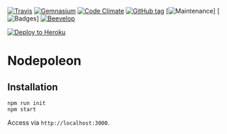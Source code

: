 [![Travis](https://shields.beevelop.com/travis/beevelop/nodepoleon.svg?style=flat-square)](https://travis-ci.org/beevelop/nodepoleon)
[![Gemnasium](https://shields.beevelop.com/gemnasium/beevelop/nodepoleon.svg?style=flat-square)](https://gemnasium.com/beevelop/nodepoleon)
[![Code Climate](https://shields.beevelop.com/codeclimate/coverage/github/beevelop/nodepoleon.svg?style=flat-square)](https://codeclimate.com/github/beevelop/nodepoleon)
[![GitHub tag](https://shields.beevelop.com/github/tag/beevelop/nodepoleon.svg?style=flat-square)](https://github.com/beevelop/nodepoleon/releases)
[![Maintenance](https://shields.beevelop.com/maintenance/yes/2016.svg?style=flat-square)]
[![Badges](https://shields.beevelop.com/badge/badges-7-brightgreen.svg?style=flat-square)]
[![Beevelop](https://links.beevelop.com/honey-badge)](https://beevelop.com)

[![Deploy to Heroku](https://www.herokucdn.com/deploy/button.png)](https://heroku.com/deploy)

# Nodepoleon

## Installation
```
npm run init
npm start
```

Access via `http://localhost:3000`.
